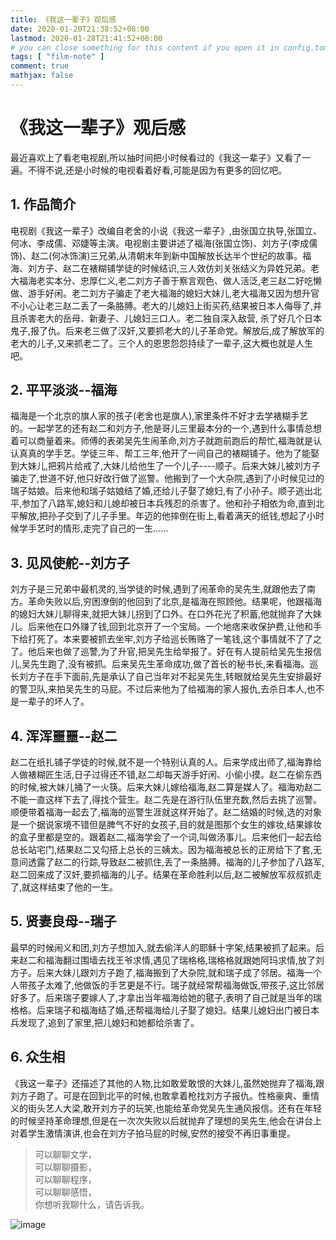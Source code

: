 ```yaml
---
title: 《我这一辈子》观后感
date: 2020-01-20T21:38:52+08:00
lastmod: 2020-01-28T21:41:52+08:00
# you can close something for this content if you open it in config.toml.
tags: [ "film-note" ]
comment: true
mathjax: false
---
```



# 《我这一辈子》观后感

最近喜欢上了看老电视剧,所以抽时间把小时候看过的《我这一辈子》又看了一遍。不得不说,还是小时候的电视看着好看,可能是因为有更多的回忆吧。

## 1. 作品简介

电视剧《我这一辈子》改编自老舍的小说《我这一辈子》,由张国立执导,张国立、何冰、李成儒、邓婕等主演。电视剧主要讲述了福海(张国立饰)、刘方子(李成儒饰)、赵二(何冰饰演)三兄弟,从清朝末年到新中国解放长达半个世纪的故事。福海、刘方子、赵二在裱糊铺学徒的时候结识,三人效仿刘关张结义为异姓兄弟。老大福海老实本分、忠厚仁义,老二刘方子善于察言观色、做人活泛,老三赵二好吃懒做、游手好闲。老二刘方子骗走了老大福海的媳妇大妹儿,老大福海又因为想升官不小心让老三赵二丢了一条胳膊。老大的儿媳妇上街买药,结果被日本人侮辱了,并且杀害老大的岳母、新妻子、儿媳妇三口人。老二独自深入敌营, 杀了好几个日本鬼子,报了仇。后来老三做了汉奸,又要抓老大的儿子革命党。解放后,成了解放军的老大的儿子,又来抓老二了。三个人的恩恩怨怨持续了一辈子,这大概也就是人生吧。

## 2. 平平淡淡--福海

福海是一个北京的旗人家的孩子(老舍也是旗人),家里条件不好才去学裱糊手艺的。一起学艺的还有赵二和刘方子,他是哥儿三里最本分的一个,遇到什么事情总想着可以商量着来。师傅的表弟吴先生闹革命,刘方子就跑前跑后的帮忙,福海就是认认真真的学手艺。学徒三年、帮工三年,他开了一间自己的裱糊铺子。他为了能娶到大妹儿,把鸦片给戒了,大妹儿给他生了一个儿子----顺子。后来大妹儿被刘方子骗走了,世道不好,他只好改行做了巡警。他搬到了一个大杂院,遇到了小时候见过的瑞子姑娘。后来他和瑞子姑娘结了婚,还给儿子娶了媳妇,有了小孙子。顺子逃出北平,参加了八路军,媳妇和儿媳却被日本兵残忍的杀害了。他和孙子相依为命,直到北平解放,把孙子交到了儿子手里。年迈的他摔倒在街上,看着满天的纸钱,想起了小时候学手艺时的情形,走完了自己的一生……

## 3. 见风使舵--刘方子

刘方子是三兄弟中最机灵的,当学徒的时候,遇到了闹革命的吴先生,就跟他去了南方。革命失败以后,穷困潦倒的他回到了北京,是福海在照顾他。结果呢，他跟福海的媳妇大妹儿聊得来,就把大妹儿拐到了口外。在口外花光了积蓄,他就抛弃了大妹儿。后来他在口外赚了钱,回到北京开了一个宝局。一个地痞来收保护费,让他和手下给打死了。本来要被抓去坐牢,刘方子给巡长贿赂了一笔钱,这个事情就不了了之了。他后来也做了巡警,为了升官,把吴先生给举报了。好在有人提前给吴先生报信儿,吴先生跑了,没有被抓。后来吴先生革命成功,做了首长的秘书长,来看福海。巡长刘方子在手下面前,先是承认了自己当年对不起吴先生,转眼就给吴先生安排最好的警卫队,来拍吴先生的马屁。不过后来他为了给福海的家人报仇,去杀日本人,也不是一辈子的坏人了。

## 4. 浑浑噩噩--赵二

赵二在纸扎铺子学徒的时候,就不是一个特别认真的人。后来学成出师了,福海靠给人做裱糊匠生活,日子过得还不错,赵二却每天游手好闲、小偷小摸。赵二在偷东西的时候,被大妹儿捅了一火筷。后来大妹儿嫁给福海,赵二算是媒人了。福海劝赵二不能一直这样下去了,得找个营生。赵二先是在游行队伍里充数,然后去挑了巡警。顺便带着福海一起去了,福海的巡警生涯就这样开始了。赵二结婚的时候,选的对象是一个据说家境不错但是脾气不好的女孩子,目的就是图那个女生的嫁妆,结果嫁妆的盒子里都是空的。跟着赵二,福海学会了一个词,叫做汤事儿。后来他们一起去给总长站宅门,结果赵二又勾搭上总长的三姨太。因为福海被总长的正房给下了套,无意间透露了赵二的行踪,导致赵二被抓住,丢了一条胳膊。福海的儿子参加了八路军,赵二回来成了汉奸,要抓福海的儿子。结果在革命胜利以后,赵二被解放军叔叔抓走了,就这样结束了他的一生。

## 5. 贤妻良母--瑞子

最早的时候闹义和团,刘方子想加入,就去偷洋人的耶稣十字架,结果被抓了起来。后来赵二和福海翻过围墙去找王爷求情,遇见了瑞格格,瑞格格就跟她阿玛求情,放了刘方子。后来大妹儿跟刘方子跑了,福海搬到了大杂院,就和瑞子成了邻居。福海一个人带孩子太难了,他做饭的手艺更是不行。瑞子就经常帮福海做饭,带孩子,这比邻居好多了。后来瑞子要嫁人了,才拿出当年福海给她的毽子,表明了自己就是当年的瑞格格。后来瑞子和福海结了婚,还帮福海给儿子娶了媳妇。结果儿媳妇出门被日本兵发现了,追到了家里,把儿媳妇和她都给杀害了。

## 6. 众生相

《我这一辈子》还描述了其他的人物,比如敢爱敢恨的大妹儿,虽然她抛弃了福海,跟刘方子跑了。可是在回到北平的时候,也敢拿着枪找刘方子报仇。性格豪爽、重情义的街头艺人大梁,敢开刘方子的玩笑,也能给革命党吴先生通风报信。还有在年轻的时候坚持革命理想,但是在一次次失败以后就抛弃了理想的吴先生,他会在讲台上对着学生激情演讲,也会在刘方子拍马屁的时候,安然的接受不再旧事重提。

> 可以聊聊文学，   
> 可以聊聊摄影，   
> 可以聊聊程序，   
> 可以聊聊感悟，   
> 你想听我聊什么，请告诉我。

![image](https://mmbiz.qpic.cn/mmbiz_jpg/IDHaWiaS8DJpDWaY4ZNTpQR4riciaVTEqPkpwGNwbmUxHUjv8licNxNlD9IEia7rCb8KYibdRWCiamYGRfetNW1CyqWTQ/0?wx_fmt=jpeg)